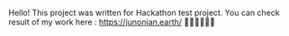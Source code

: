 Hello! This project was written for Hackathon test project.
You can check result of my work here : https://junonian.earth/ 🤟🏽🤟🏽🤟🏽